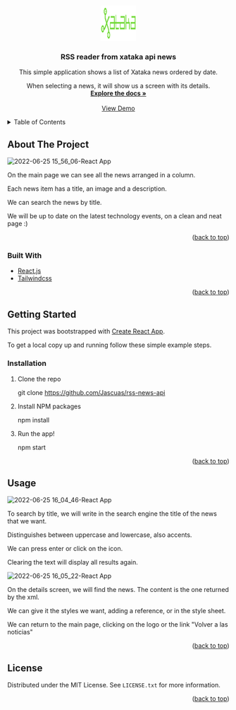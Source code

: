 <div id="top"></div>

<!-- PROJECT SHIELDS -->
<!--
*** I'm using markdown "reference style" links for readability.
*** Reference links are enclosed in brackets [ ] instead of parentheses ( ).
*** See the bottom of this document for the declaration of the reference variables
*** for contributors-url, forks-url, etc. This is an optional, concise syntax you may use.
*** https://www.markdownguide.org/basic-syntax/#reference-style-links
-->


<!-- PROJECT LOGO -->
<br />
<div align="center">
  <a href="https://github.com/Jascuas/rss-news-api
">
    <img src="src/assets/logo.svg" alt="Logo" width="80" height="80">
  </a>

<h3 align="center">RSS reader from xataka api news</h3>

  <p align="center">
    
This simple application shows a list of Xataka news ordered by date.

When selecting a news, it will show us a screen with its details.
    <br />
    <a href="https://github.com/Jascuas/rss-news-api
"><strong>Explore the docs »</strong></a>
    <br />
    <br />
    <a href="https://mute-dew-7362.on.fleek.co
">View Demo</a>
  </p>
</div>



<!-- TABLE OF CONTENTS -->
<details>
  <summary>Table of Contents</summary>
  <ol>
    <li>
      <a href="#about-the-project">About The Project</a>
      <ul>
        <li><a href="#built-with">Built With</a></li>
      </ul>
    </li>
    <li>
      <a href="#getting-started">Getting Started</a>
      <ul>
        <li><a href="#prerequisites">Prerequisites</a></li>
        <li><a href="#installation">Installation</a></li>
      </ul>
    </li>
    <li><a href="#usage">Usage</a></li>
    <li><a href="#license">License</a></li>
  </ol>
</details>



<!-- ABOUT THE PROJECT -->
## About The Project

![2022-06-25 15_56_06-React App](https://user-images.githubusercontent.com/35936177/175776762-798fd68f-7a2d-4b81-a22c-95f3f552c419.png)

On the main page we can see all the news arranged in a column.

Each news item has a title, an image and a description.

We can search the news by title.

We will be up to date on the latest technology events, on a clean and neat page :)

<p align="right">(<a href="#top">back to top</a>)</p>



### Built With

* [React.js](https://reactjs.org/)
* [Tailwindcss](https://tailwindcss.com//)

<p align="right">(<a href="#top">back to top</a>)</p>



<!-- GETTING STARTED -->
## Getting Started

This project was bootstrapped with [Create React App](https://github.com/facebook/create-react-app).

To get a local copy up and running follow these simple example steps.

### Installation

1. Clone the repo

   git clone https://github.com/Jascuas/rss-news-api

2. Install NPM packages

   npm install

3. Run the app!

   npm start

<p align="right">(<a href="#top">back to top</a>)</p>



<!-- USAGE EXAMPLES -->
## Usage

![2022-06-25 16_04_46-React App](https://user-images.githubusercontent.com/35936177/175777072-6505bf7c-022a-4fc8-a842-c1ea7061aa55.png)


To search by title, we will write in the search engine the title of the news that we want.

Distinguishes between uppercase and lowercase, also accents.

We can press enter or click on the icon.

Clearing the text will display all results again.

![2022-06-25 16_05_22-React App](https://user-images.githubusercontent.com/35936177/175777076-ed219ad1-58b3-449b-a505-19a7a5c15b68.png)

On the details screen, we will find the news. The content is the one returned by the xml.

We can give it the styles we want, adding a reference, or in the style sheet.

We can return to the main page, clicking on the logo or the link "Volver a las noticias"

<p align="right">(<a href="#top">back to top</a>)</p>

<!-- LICENSE -->
## License

Distributed under the MIT License. See `LICENSE.txt` for more information.

<p align="right">(<a href="#top">back to top</a>)</p>

